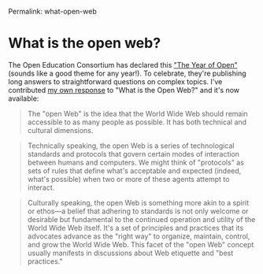 Permalink: what-open-web

# What is the open web?

The Open Education Consortium has declared this ["The Year of Open"](https://www.yearofopen.org/) (sounds like a good theme for any year!). To celebrate, they're publishing long answers to straightforward questions on complex topics. I've contributed [my own response](https://www.yearofopen.org/november-open-perspective-what-is-open-web/what-is-the-open-web-bryan-behrenshausen-writer-and-editor-red-hat/) to "What is the Open Web?" and it's now available:

> The "open Web" is the idea that the World Wide Web should remain accessible to as many people as possible. It has both technical and cultural dimensions.

> Technically speaking, the open Web is a series of technological standards and protocols that govern certain modes of interaction between humans and computers. We might think of "protocols" as sets of rules that define what's acceptable and expected (indeed, what's possible) when two or more of these agents attempt to interact.

> Culturally speaking, the open Web is something more akin to a spirit or ethos—a belief that adhering to standards is not only welcome or desirable but fundamental to the continued operation and utility of the World Wide Web itself. It's a set of principles and practices that its advocates advance as the "right way" to organize, maintain, control, and grow the World Wide Web. This facet of the "open Web" concept usually manifests in discussions about Web etiquette and "best practices."
